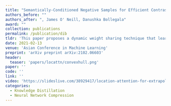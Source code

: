 ```yaml
---
title: "Semantically-Conditioned Negative Samples for Efficient Contrastive Learning"
authors_before: ""
authors_after: ", James O' Neill, Danushka Bollegala"
award: ""
collection: publications
permalink: /publication/dib
tldr: 'This paper proposes a dynamic weight sharing technique that learns to tie weights during retraining (compression phase).'
date: 2021-02-13
venue: 'Asian Conference in Machine Learning'
preprint: 'arXiv preprint arXiv:2102.06603'
header: 
  teaser: 'papers/locattn/convexhull.png'
paper: ''
code: '' 
link: ''
video: 'https://slideslive.com/38929417/location-attention-for-extrapolation-to-longer-sequences'
categories:
  - Knowledge Distillation
  - Neural Network Compression
---
```

